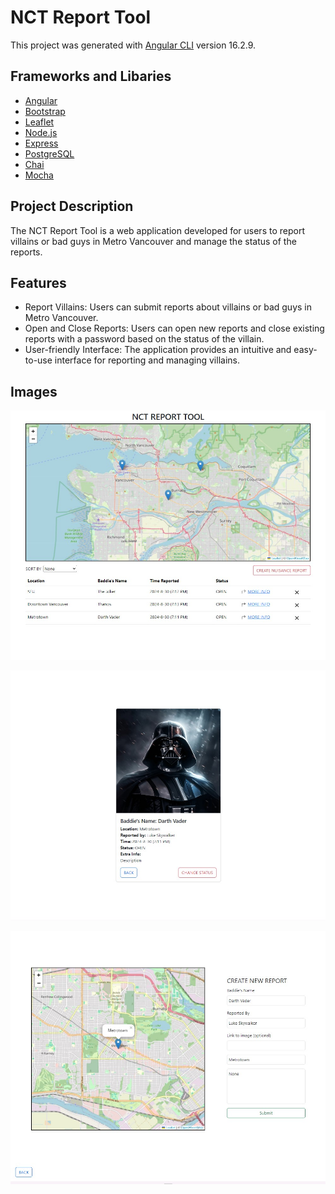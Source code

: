 # NCT Report Tool

This project was generated with [Angular CLI](https://github.com/angular/angular-cli) version 16.2.9.

## Frameworks and Libaries

- [Angular](https://angular.io/)
- [Bootstrap](https://getbootstrap.com/)
- [Leaflet](https://leafletjs.com/)
- [Node.js](https://nodejs.org/)
- [Express](https://expressjs.com/)
- [PostgreSQL](https://www.postgresql.org/)
- [Chai](https://www.chaijs.com/)
- [Mocha](https://mochajs.org/)

## Project Description

The NCT Report Tool is a web application developed for users to report villains or bad guys in Metro Vancouver and manage the status of the reports.

## Features

- Report Villains: Users can submit reports about villains or bad guys in Metro Vancouver.
- Open and Close Reports: Users can open new reports and close existing reports with a password based on the status of the villain.
- User-friendly Interface: The application provides an intuitive and easy-to-use interface for reporting and managing villains.

## Images

![Report Overview](images/1.jpg)

![Report More Info](images/2.jpg)

![Create Report](images/3.jpg)